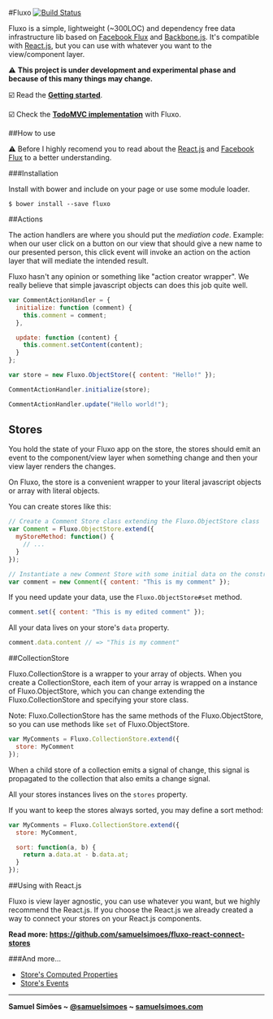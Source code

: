 #Fluxo [![Build Status](https://travis-ci.org/samuelsimoes/fluxo.svg?branch=master)](https://travis-ci.org/samuelsimoes/fluxo)

Fluxo is a simple, lightweight (~300LOC) and dependency free data infrastructure lib based
on [Facebook Flux](https://facebook.github.io/flux) and [Backbone.js](http://backbonejs.org). It's compatible with [React.js](https://facebook.github.io/react), but you can use
with whatever you want to the view/component layer.

:warning: **This project is under development and experimental phase and because
of this many things may change.**

:ballot_box_with_check: Read the **[Getting started](https://github.com/samuelsimoes/fluxo/wiki/Getting-Started)**.

:ballot_box_with_check: Check the **[TodoMVC implementation](https://github.com/samuelsimoes/todomvc-fluxo)** with Fluxo.

##How to use

:warning: Before I highly recomend you to read about the [React.js](https://facebook.github.io/react) and [Facebook Flux](https://facebook.github.io/flux) to a better understanding.

###Installation

Install with bower and include on your page or use some module loader.
```
$ bower install --save fluxo
```

##Actions

The action handlers are where you should put the _mediation code_. Example: when
our user click on a button on our view that should give a new name to our presented
person, this click event will invoke an action on the action layer that will
mediate the intended result.

Fluxo hasn't any opinion or something like "action creator wrapper". We really
believe that simple javascript objects can does this job quite well.

```javascript
var CommentActionHandler = {
  initialize: function (comment) {
    this.comment = comment;
  },

  update: function (content) {
    this.comment.setContent(content);
  }
};

var store = new Fluxo.ObjectStore({ content: "Hello!" });

CommentActionHandler.initialize(store);

CommentActionHandler.update("Hello world!");
```

## Stores

You hold the state of your Fluxo app on the store, the stores should emit an event
to the component/view layer when something change and then your view layer renders the
changes.

On Fluxo, the store is a convenient wrapper to your literal javascript objects or
array with literal objects.

You can create stores like this:

```javascript
// Create a Comment Store class extending the Fluxo.ObjectStore class
var Comment = Fluxo.ObjectStore.extend({
  myStoreMethod: function() {
    // ...
  }
});

// Instantiate a new Comment Store with some initial data on the constructor
var comment = new Comment({ content: "This is my comment" });
```

If you need update your data, use the `Fluxo.ObjectStore#set` method.

```javascript
comment.set({ content: "This is my edited comment" });
```

All your data lives on your store's `data` property.

```javascript
comment.data.content // => "This is my comment"
```

##CollectionStore

Fluxo.CollectionStore is a wrapper to your array of objects. When you create
a CollectionStore, each item of your array is wrapped on a instance of Fluxo.ObjectStore,
which you can change extending the Fluxo.CollectionStore and specifying your
store class.

Note: Fluxo.CollectionStore has the same methods of the Fluxo.ObjectStore, so you
can use methods like `set` of Fluxo.ObjectStore.

```javascript
var MyComments = Fluxo.CollectionStore.extend({
  store: MyComment
});
```

When a child store of a collection emits a signal of change, this signal is propagated
to the collection that also emits a change signal.

All your stores instances lives on the `stores` property.

If you want to keep the stores always sorted, you may define a sort method:

```javascript
var MyComments = Fluxo.CollectionStore.extend({
  store: MyComment,

  sort: function(a, b) {
    return a.data.at - b.data.at;
  }
});
```

##Using with React.js

Fluxo is view layer agnostic, you can use whatever you want, but we highly recommend
the React.js. If you choose the React.js we already created a way to connect your
stores on your React.js components.

**Read more: https://github.com/samuelsimoes/fluxo-react-connect-stores**

###And more...

* [Store's Computed Properties](https://github.com/samuelsimoes/fluxo/wiki/Store's-Computed-Properties)
* [Store's Events](https://github.com/samuelsimoes/fluxo/wiki/Store's-Events)

-----------------------------------------

**Samuel Simões ~ [@samuelsimoes](https://twitter.com/samuelsimoes) ~ [samuelsimoes.com](http://samuelsimoes.com)**
